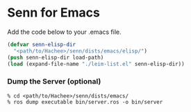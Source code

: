 # Senn for Emacs

Add the code below to your .emacs file.

```lisp
(defvar senn-elisp-dir
  "<path/to/Hachee>/senn/dists/emacs/elisp/")
(push senn-elisp-dir load-path)
(load (expand-file-name "./leim-list.el" senn-elisp-dir))
```

### Dump the Server (optional)

```
% cd <path/to/Hachee>/senn/dists/emacs/
% ros dump executable bin/server.ros -o bin/server
```

